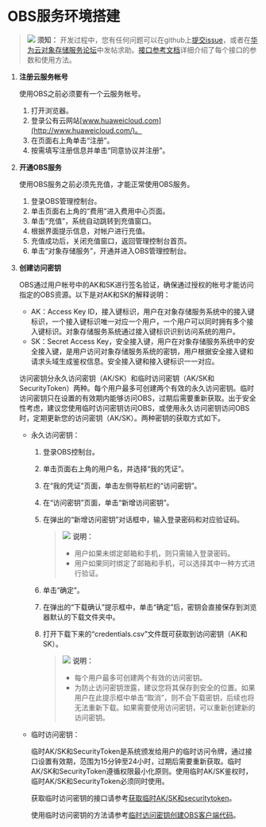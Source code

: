 # OBS服务环境搭建<a name="obs_21_0102"></a>

>![](public_sys-resources/icon-notice.gif) **须知：** 
>开发过程中，您有任何问题可以在github上[提交issue](https://github.com/huaweicloud/huaweicloud-sdk-java-obs/issues)，或者在[华为云对象存储服务论坛](https://bbs.huaweicloud.com/forum/forum-620-1.html)中发帖求助。[接口参考文档](https://obssdk.obs.cn-north-1.myhuaweicloud.com/apidoc/cn/java/index.html)详细介绍了每个接口的参数和使用方法。

1.  **注册云服务帐号**

    使用OBS之前必须要有一个云服务帐号。

    1.  打开浏览器。
    2.  登录公有云网站[www.huaweicloud.com](http://www.huaweicloud.com/)。
    3.  在页面右上角单击“注册”。
    4.  按需填写注册信息并单击“同意协议并注册”。

2.  **开通OBS服务**

    使用OBS服务之前必须先充值，才能正常使用OBS服务。

    1.  登录OBS管理控制台。
    2.  单击页面右上角的“费用”进入费用中心页面。
    3.  单击“充值”，系统自动跳转到充值窗口。
    4.  根据界面提示信息，对帐户进行充值。
    5.  充值成功后，关闭充值窗口，返回管理控制台首页。
    6.  单击“对象存储服务”，开通并进入OBS管理控制台。

3.  **创建访问密钥**

    OBS通过用户帐号中的AK和SK进行签名验证，确保通过授权的帐号才能访问指定的OBS资源。以下是对AK和SK的解释说明：

    -   AK：Access Key ID，接入键标识，用户在对象存储服务系统中的接入键标识，一个接入键标识唯一对应一个用户，一个用户可以同时拥有多个接入键标识。对象存储服务系统通过接入键标识识别访问系统的用户。
    -   SK：Secret Access Key，安全接入键，用户在对象存储服务系统中的安全接入键，是用户访问对象存储服务系统的密钥，用户根据安全接入键和请求头域生成鉴权信息。安全接入键和接入键标识一一对应。

    访问密钥分永久访问密钥（AK/SK）和临时访问密钥（AK/SK和SecurityToken）两种。每个用户最多可创建两个有效的永久访问密钥。临时访问密钥只在设置的有效期内能够访问OBS，过期后需要重新获取。出于安全性考虑，建议您使用临时访问密钥访问OBS，或使用永久访问密钥访问OBS时，定期更新您的访问密钥（AK/SK）。两种密钥的获取方式如下。

    -   永久访问密钥：
        1.  登录OBS控制台。
        2.  单击页面右上角的用户名，并选择“我的凭证”。
        3.  在“我的凭证”页面，单击左侧导航栏的“访问密钥”。
        4.  在“访问密钥”页面，单击“新增访问密钥”。
        5.  在弹出的“新增访问密钥”对话框中，输入登录密码和对应验证码。

            >![](public_sys-resources/icon-note.gif) **说明：** 
            >-   用户如果未绑定邮箱和手机，则只需输入登录密码。
            >-   用户如果同时绑定了邮箱和手机，可以选择其中一种方式进行验证。

        6.  单击“确定”。
        7.  在弹出的“下载确认”提示框中，单击“确定”后，密钥会直接保存到浏览器默认的下载文件夹中。
        8.  打开下载下来的“credentials.csv”文件既可获取到访问密钥（AK和SK）。

            >![](public_sys-resources/icon-note.gif) **说明：** 
            >-   每个用户最多可创建两个有效的访问密钥。
            >-   为防止访问密钥泄露，建议您将其保存到安全的位置。如果用户在此提示框中单击“取消”，则不会下载密钥，后续也将无法重新下载。如果需要使用访问密钥，可以重新创建新的访问密钥。


    -   临时访问密钥：

        临时AK/SK和SecurityToken是系统颁发给用户的临时访问令牌，通过接口设置有效期，范围为15分钟至24小时，过期后需要重新获取。临时AK/SK和SecurityToken遵循权限最小化原则。使用临时AK/SK鉴权时，临时AK/SK和SecurityToken必须同时使用。

        获取临时访问密钥的接口请参考[获取临时AK/SK和securitytoken](https://support.huaweicloud.com/api-iam/iam_04_0002.html)。

        使用临时访问密钥的方法请参考[临时访问密钥创建OBS客户端代码](创建OBS客户端.md)。



